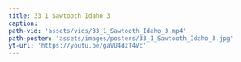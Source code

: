 ```yaml
---
title: 33 1 Sawtooth Idaho 3
caption:
path-vid: 'assets/vids/33_1_Sawtooth_Idaho_3.mp4'
path-poster: 'assets/images/posters/33_1_Sawtooth_Idaho_3.jpg'
yt-url: 'https://youtu.be/gaVU4dzT4Vc'
---
```

